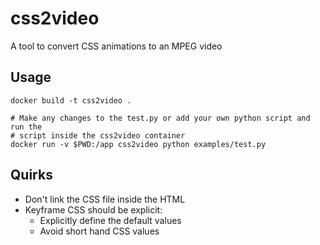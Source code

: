 # css2video

A tool to convert CSS animations to an MPEG video

## Usage

```
docker build -t css2video .

# Make any changes to the test.py or add your own python script and run the
# script inside the css2video container
docker run -v $PWD:/app css2video python examples/test.py
```

## Quirks

- Don't link the CSS file inside the HTML
- Keyframe CSS should be explicit:
    - Explicitly define the default values
    - Avoid short hand CSS values

